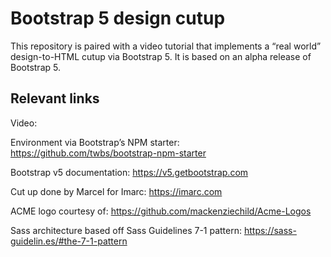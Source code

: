 # Bootstrap 5 design cutup

This repository is paired with a video tutorial that implements a “real world” design-to-HTML cutup via Bootstrap 5. It is based on an alpha release of Bootstrap 5.

## Relevant links

Video:

Environment via Bootstrap’s NPM starter: https://github.com/twbs/bootstrap-npm-starter

Bootstrap v5 documentation: https://v5.getbootstrap.com

Cut up done by Marcel for Imarc: https://imarc.com

ACME logo courtesy of: https://github.com/mackenziechild/Acme-Logos

Sass architecture based off Sass Guidelines 7-1 pattern: https://sass-guidelin.es/#the-7-1-pattern
